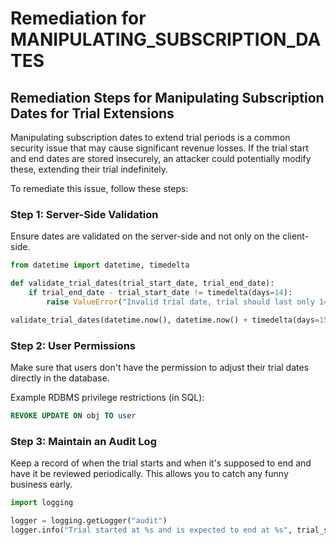 # Remediation for MANIPULATING_SUBSCRIPTION_DATES

## Remediation Steps for Manipulating Subscription Dates for Trial Extensions

Manipulating subscription dates to extend trial periods is a common security issue that may cause significant revenue losses. If the trial start and end dates are stored insecurely, an attacker could potentially modify these, extending their trial indefinitely.

To remediate this issue, follow these steps:

### Step 1: Server-Side Validation 
Ensure dates are validated on the server-side and not only on the client-side. 

```python
from datetime import datetime, timedelta

def validate_trial_dates(trial_start_date, trial_end_date):
    if trial_end_date - trial_start_date != timedelta(days=14):
        raise ValueError("Invalid trial date, trial should last only 14 days")

validate_trial_dates(datetime.now(), datetime.now() + timedelta(days=15))
```

### Step 2: User Permissions 
Make sure that users don't have the permission to adjust their trial dates directly in the database.

Example RDBMS privilege restrictions (in SQL):

```sql
REVOKE UPDATE ON obj TO user
```

### Step 3: Maintain an Audit Log
Keep a record of when the trial starts and when it's supposed to end and have it be reviewed periodically. This allows you to catch any funny business early.

```python
import logging

logger = logging.getLogger("audit")
logger.info("Trial started at %s and is expected to end at %s", trial_start_date, trial_end_date)
```